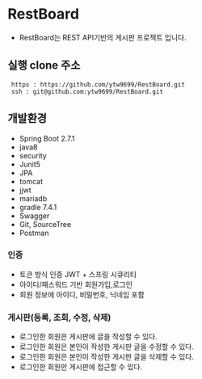 # RestBoard
- RestBoard는 REST API기반의 게시판 프로젝트 입니다.
## 실행 clone 주소  
` https : https://github.com/ytw9699/RestBoard.git`  
` ssh : git@github.com:ytw9699/RestBoard.git`  

## 개발환경
- Spring Boot 2.7.1
- java8
- security
- Junit5
- JPA
- tomcat
- jjwt
- mariadb 
- gradle 7.4.1
- Swagger
- Git, SourceTree
- Postman

### 인증
- 토큰 방식 인증 JWT + 스프링 시큐리티
- 아이디/패스워드 기반 회원가입,로그인
- 회원 정보에 아이디, 비밀번호, 닉네임 포함

### 게시판(등록, 조회, 수정, 삭제)
- 로그인한 회원은 게시판에 글을 작성할 수 있다. 
- 로그인한 회원은 본인이 작성한 게시판 글을 수정할 수 있다. 
- 로그인한 회원은 본인이 작성한 게시판 글을 삭제할 수 있다.
- 로그인한 회원만 게시판에 접근할 수 있다.



